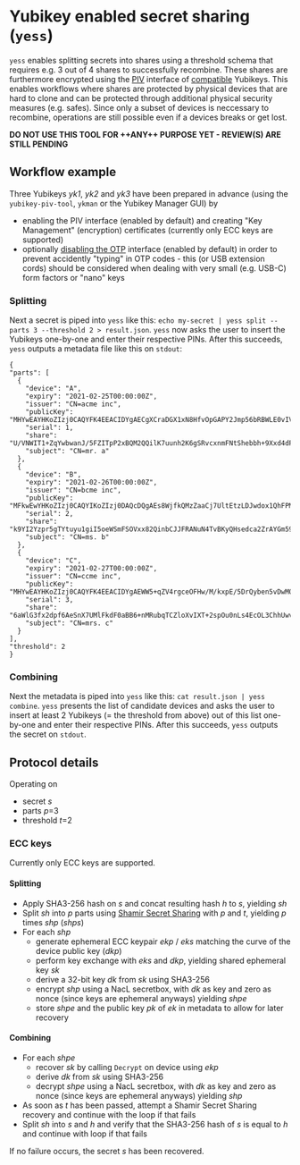 # Yubikey enabled secret sharing (`yess`)

`yess` enables splitting secrets into shares using a threshold schema that requires e.g. 3 out of 4 shares to successfully recombine. These shares are furthermore encrypted using the [PIV](https://en.wikipedia.org/wiki/FIPS_201) interface of [compatible](https://www.yubico.com/products/compare-products-series/) Yubikeys. This enables workflows where shares are protected by physical devices that are hard to clone and can be protected through additional physical security measures (e.g. safes). Since only a subset of devices is neccessary to recombine, operations are still possible even if a devices breaks or get lost.

**DO NOT USE THIS TOOL FOR ++ANY++ PURPOSE YET - REVIEW(S) ARE STILL PENDING**

## Workflow example

Three Yubikeys _yk1_, _yk2_ and _yk3_ have been prepared in advance (using the `yubikey-piv-tool`, `ykman` or the Yubikey Manager GUI) by

- enabling the PIV interface (enabled by default) and creating "Key Management" (encryption) certificates (currently only ECC keys are supported)
- optionally [disabling the OTP](https://support.yubico.com/support/solutions/articles/15000006440-accidentally-triggering-otp-codes-with-your-nano-yubikey) interface (enabled by default) in order to prevent accidently "typing" in OTP codes - this (or USB extension cords) should be considered when dealing with very small (e.g. USB-C) form factors or "nano" keys

### Splitting

Next a secret is piped into `yess` like this: `echo my-secret | yess split --parts 3 --threshold 2 > result.json`. `yess` now asks the user to insert the Yubikeys one-by-one and enter their respective PINs. After this succeeds, `yess` outputs a metadata file like this on `stdout`:

```
{
"parts": [
  {
    "device": "A",
    "expiry": "2021-02-25T00:00:00Z",
    "issuer": "CN=acme inc",
    "publicKey": "MHYwEAYHKoZIzj0CAQYFK4EEACIDYgAECgXCraDGX1xN8HfvOpGAPY2Jmp56bRBWLE0vIVxk4CsyDnPyiWF3Vq3gI1KsWaMZxyXRk+mUprPbbu32pUEv4/a9b7zYwte8lsL4n9DS92EKZbkqxSEa4Xd2kI2klZlz",
    "serial": 1,
    "share": "U/VNWIT1+ZqYwbwanJ/5FZITpP2xBQM2QQilK7uunh2K6gSRvcxnmFNtShebbh+9Xxd4dPZ+U3aqKx3IT3FSFtZL",
    "subject": "CN=mr. a"
  },
  {
    "device": "B",
    "expiry": "2021-02-26T00:00:00Z",
    "issuer": "CN=bcme inc",
    "publicKey": "MFkwEwYHKoZIzj0CAQYIKoZIzj0DAQcDQgAEs8WjfkQMzZaaCj7UltEtzLDJwdox1QhFPMQBDqJN0EhT/egUfo+2gC4ibWGpH8PsKrJKJP+F3OIQcX0ZTbUNVg==",
    "serial": 2,
    "share": "k9YI2Yzpr5gTYtuyu1giI5oeWSmFSOVxx82QinbCJJFRANuN4TvBKyQHsedca2ZrAYGm59ci1ZeE1A3F7MVP",
    "subject": "CN=ms. b"
  },
  {
    "device": "C",
    "expiry": "2021-02-27T00:00:00Z",
    "issuer": "CN=ccme inc",
    "publicKey": "MHYwEAYHKoZIzj0CAQYFK4EEACIDYgAEWW5+qZV4rgceOFHw/M/kxpE/5DrQyben5vDwM0cxNCt2dpoNIksQloDnrE58gVVl0kKl5zXQ7zUNYsWLr//rveBHiFEVcYhZOiahMELPa0QqPWJR0+50kCxJ3G9btKbX",
    "serial": 3,
    "share": "6aWlG3fx2dpf6AeSnX7UMlFkdF0aBB6+nMRubqTCZloXvIXT+2spOu0nLs4EcOL3ChhUwv9wJodssUrI",
    "subject": "CN=mrs. c"
  }
],
"threshold": 2
}
```

### Combining

Next the metadata is piped into `yess` like this: `cat result.json | yess combine`. `yess` presents the list of candidate devices and asks the user to insert at least 2 Yubikeys (= the threshold from above) out of this list one-by-one and enter their respective PINs. After this succeeds, `yess` outputs the secret on `stdout`.

## Protocol details

Operating on

- secret _s_
- parts _p_=3
- threshold _t_=2

### ECC keys

Currently only ECC keys are supported.

#### Splitting

- Apply SHA3-256 hash on _s_ and concat resulting hash _h_ to _s_, yielding _sh_
- Split _sh_ into _p_ parts using [Shamir Secret Sharing](https://en.wikipedia.org/wiki/Shamir%27s_Secret_Sharing) with _p_ and _t_, yielding _p_ times _shp_ (_shps_)
- For each _shp_
  - generate ephemeral ECC keypair _ekp_ / _eks_ matching the curve of the device public key (_dkp_)
  - perform key exchange with _eks_ and _dkp_, yielding shared ephemeral key _sk_
  - derive a 32-bit key _dk_ from _sk_ using SHA3-256
  - encrypt _shp_ using a NacL secretbox, with _dk_ as key and zero as nonce (since keys are ephemeral anyways) yielding _shpe_
  - store _shpe_ and the public key _pk_ of _ek_ in metadata to allow for later recovery

#### Combining

- For each _shpe_
  - recover _sk_ by calling `Decrypt` on device using _ekp_
  - derive _dk_ from _sk_ using SHA3-256
  - decrypt _shpe_ using a NacL secretbox, with _dk_ as key and zero as nonce (since keys are ephemeral anyways) yielding _shp_
- As soon as _t_ has been passed, attempt a Shamir Secret Sharing recovery and continue with the loop if that fails
- Split _sh_ into _s_ and _h_ and verify that the SHA3-256 hash of _s_ is equal to _h_ and continue with loop if that fails

If no failure occurs, the secret _s_ has been recovered.
